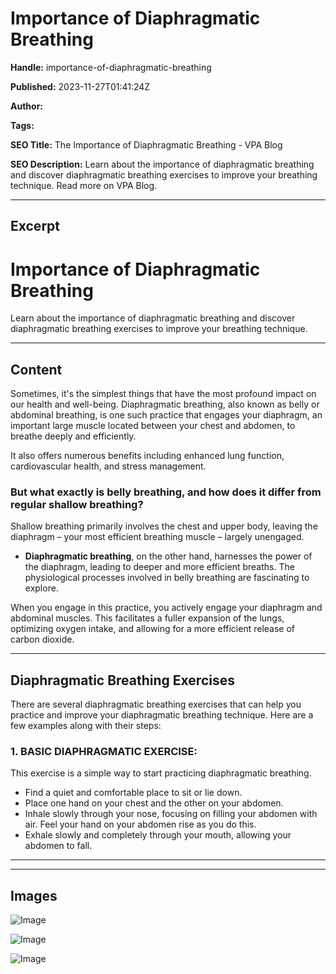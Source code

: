 # Importance of Diaphragmatic Breathing

**Handle:** importance-of-diaphragmatic-breathing

**Published:** 2023-11-27T01:41:24Z

**Author:**  

**Tags:** 

**SEO Title:** The Importance of Diaphragmatic Breathing - VPA Blog

**SEO Description:** Learn about the importance of diaphragmatic breathing and discover diaphragmatic breathing exercises to improve your breathing technique. Read more on VPA Blog.

---

## Excerpt

# Importance of Diaphragmatic Breathing

Learn about the importance of diaphragmatic breathing and discover diaphragmatic breathing exercises to improve your breathing technique.

---

## Content

Sometimes, it's the simplest things that have the most profound impact on our health and well-being. Diaphragmatic breathing, also known as belly or abdominal breathing, is one such practice that engages your diaphragm, an important large muscle located between your chest and abdomen, to breathe deeply and efficiently.

It also offers numerous benefits including enhanced lung function, cardiovascular health, and stress management.

### But what exactly is belly breathing, and how does it differ from regular shallow breathing?

Shallow breathing primarily involves the chest and upper body, leaving the diaphragm – your most efficient breathing muscle – largely unengaged.

- **Diaphragmatic breathing**, on the other hand, harnesses the power of the diaphragm, leading to deeper and more efficient breaths. The physiological processes involved in belly breathing are fascinating to explore.

When you engage in this practice, you actively engage your diaphragm and abdominal muscles. This facilitates a fuller expansion of the lungs, optimizing oxygen intake, and allowing for a more efficient release of carbon dioxide.

---

## Diaphragmatic Breathing Exercises

There are several diaphragmatic breathing exercises that can help you practice and improve your diaphragmatic breathing technique. Here are a few examples along with their steps:

### 1. BASIC DIAPHRAGMATIC EXERCISE:

This exercise is a simple way to start practicing diaphragmatic breathing.

- Find a quiet and comfortable place to sit or lie down.
- Place one hand on your chest and the other on your abdomen.
- Inhale slowly through your nose, focusing on filling your abdomen with air. Feel your hand on your abdomen rise as you do this.
- Exhale slowly and completely through your mouth, allowing your abdomen to fall.

---

---

## Images

![Image](undefined)

![Image](undefined)

![Image](undefined)

